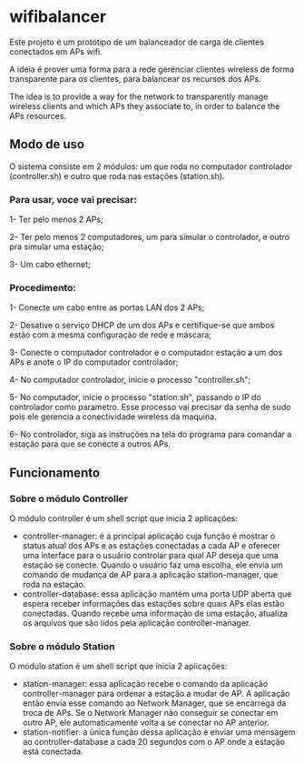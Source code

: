 # wifibalancer

Este projeto é um protótipo de um balanceador de carga de clientes conectados em APs wifi.

A ideia é prover uma forma para a rede gerenciar clientes wireless de forma transparente para os clientes, para balancear os recursos dos APs.

The idea is to provide a way for the network to transparently manage wireless clients and which APs they associate to, in order to balance the APs resources.

## Modo de uso

O sistema consiste em 2 módulos: um que roda no computador controlador (controller.sh) e outro que roda nas estações (station.sh).

### Para usar, voce vai precisar:

1- Ter pelo menos 2 APs;

2- Ter pelo menos 2 computadores, um para simular o controlador, e outro pra simular uma estação;

3- Um cabo ethernet;

### Procedimento:

1- Conecte um cabo entre as portas LAN dos 2 APs;

2- Desative o serviço DHCP de um dos APs e certifique-se que ambos estão com a mesma configuração de rede e máscara;

3- Conecte o computador controlador e o computador estação a um dos APs e anote o IP  do computador controlador;

4- No computador controlador, inicie o processo "controller.sh";

5- No computador, inicie o processo "station.sh", passando o IP do controlador como parametro. Esse processo vai precisar da senha de sudo pois ele gerencia a conectividade wireless da maquina.

6- No controlador, siga as instruções na tela do programa para comandar a estação para que se conecte a outros APs.

## Funcionamento

### Sobre o módulo Controller

O módulo controller é um shell script que inicia 2 aplicações:

- controller-manager: é a principal aplicação cuja função é mostrar o status atual dos APs e as estações conectadas a cada AP e oferecer uma interface para o usuário controlar para qual AP deseja que uma estação se conecte. Quando o usuário faz uma escolha, ele envia um comando de mudança de AP para a aplicação station-manager, que roda na estação.
- controller-database: essa aplicação mantém uma porta UDP aberta que espera receber informações das estações sobre quais APs elas estão conectadas. Quando recebe uma informação de uma estação, atualiza os arquivos que são lidos pela aplicação controller-manager.

### Sobre o módulo Station

O módulo station é um shell script que inicia 2 aplicações:

- station-manager: essa aplicação recebe o comando da aplicação controller-manager para ordenar a estação a mudar de AP. A aplicação então envia esse comando ao Network Manager, que se encarrega da troca de APs. Se o Network Manager não conseguir se conectar em outro AP, ele automaticamente volta a se conectar no AP anterior.
- station-notifier: a única função dessa aplicação é enviar uma mensagem ao controller-database a cada 20 segundos com o AP onde a estação está conectada.

